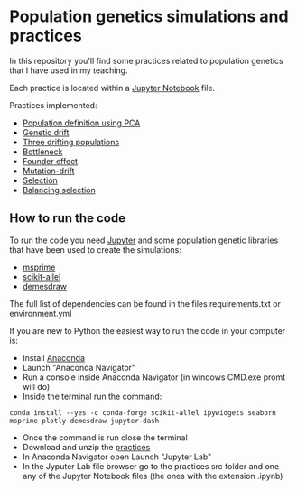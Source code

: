 # Population genetics simulations and practices

In this repository you'll find some practices related to population genetics that I have used in my teaching.

Each practice is located within a [Jupyter Notebook](https://jupyter.org/) file.

Practices implemented:

 - [Population definition using PCA](src/tomato_pop_definition_practice.ipynb)
 - [Genetic drift](src/genetic_drift_practice.ipynb)
 - [Three drifting populations](src/drifting_pops_practice.ipynb)
 - [Bottleneck](src/bottleneck_practice.ipynb)
 - [Founder effect](src/founder_effect_practice.ipynb)
 - [Mutation-drift](src/mutation_drift_sfs_practice.ipynb)
 - [Selection](src/selection_practice.ipynb)
 - [Balancing selection](src/balancing_selection_practice.ipynb)
 
 ## How to run the code

 To run the code you need [Jupyter](https://jupyter.org/) and some population genetic libraries that have been used to create the simulations:

  - [msprime](https://tskit.dev/msprime/docs/stable/intro.html)
  - [scikit-allel](https://scikit-allel.readthedocs.io/)
  - [demesdraw](https://github.com/grahamgower/demesdraw)

The full list of dependencies can be found in the files requirements.txt or environment.yml

If you are new to Python the easiest way to run the code in your computer is:

 - Install [Anaconda](https://www.anaconda.com/products/individual)
 - Launch "Anaconda Navigator"
 - Run a console inside Anaconda Navigator (in windows CMD.exe promt will do)
 - Inside the terminal run the command: 

```
conda install --yes -c conda-forge scikit-allel ipywidgets seaborn msprime plotly demesdraw jupyter-dash
```

 - Once the command is run close the terminal
 - Download and unzip the [practices](https://github.com/JoseBlanca/population_genetics_simulations/archive/refs/heads/main.zip)
 - In Anaconda Navigator open Launch "Jupyter Lab"
 - In the Jyputer Lab file browser go to the practices src folder and one any of the Jupyter Notebook files (the ones with the extension .ipynb)
 